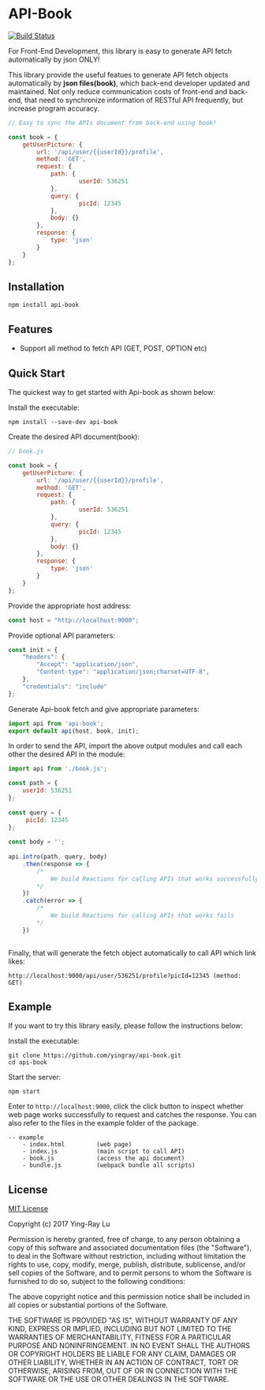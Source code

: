 # API-Book

[![Build Status](https://travis-ci.org/yingray/api-book.svg?branch=master)](https://travis-ci.org/yingray/api-book)

For Front-End Development, this library is easy to generate API fetch automatically by json ONLY!

This library provide the useful featues to generate API fetch objects automatically by **json files(book)**, which back-end developer updated and maintained. Not only reduce communication costs of front-end and back-end, that need to synchronize information of RESTful API frequently, but increase program accuracy.

```js
// Easy to sync the APIs document from back-end using book!

const book = {
    getUserPicture: {
        url: '/api/user/{{userId}}/profile',
        method: 'GET',
        request: {
            path: {
                	userId: 536251
            },
            query: {
            		picId: 12345
            },
            body: {}
        },
        response: {
            type: 'json'
        }
    }
};
```

## Installation

```
npm install api-book
```

## Features

* Support all method to fetch API (GET, POST, OPTION etc)


## Quick Start

The quickest way to get started with Api-book as shown below:

Install the executable:

```
npm install --save-dev api-book
```

Create the desired API document(book):

```js
// book.js

const book = {
    getUserPicture: {
        url: '/api/user/{{userId}}/profile',
        method: 'GET',
        request: {
            path: {
                	userId: 536251
            },
            query: {
            		picId: 12345
            },
            body: {}
        },
        response: {
            type: 'json'
        }
    }
};
```

Provide the appropriate host address:

```js
const host = "http://localhost:9000";
```

Provide optional API parameters:

```js
const init = {
    "headers": {
        "Accept": "application/json",
        "Content-type": "application/json;charset=UTF-8",
    },
    "credentials": "include"
};
```

Generate Api-book fetch and give appropriate parameters:

```js
import api from 'api-book';
export default api(host, book, init);
```

In order to send the API, import the above output modules and call each other the desired API in the module:	

```js
import api from './book.js';

const path = {
    userId: 536251
};
	
const query = {
	 picId: 12345
};
	
const body = '';
	
api.intro(path, query, body)
    .then(response => {
        /*
			We build Reactions for calling APIs that works successfully
        */
    })
    .catch(error => {
        /*
            We build Reactions for calling APIs that works fails
        */
    })
	
```

Finally, that will generate the fetch object automatically to call API which link likes:

```
http://localhost:9000/api/user/536251/profile?picId=12345 (method: GET)
```

## Example

If you want to try this library easily, please follow the instructions below:

Install the executable:

```
git clone https://github.com/yingray/api-book.git
cd api-book
```

Start the server:

```
npm start
```

Enter to `http://localhost:9000`, click the click button to inspect whether web page works successfully to request and catches the response. You can also refer to the files in the example folder of the package.

```
-- example              
	- index.html         (web page)
	- index.js           (main script to call API)
	- book.js            (access the api document)
	- bundle.js          (webpack bundle all scripts)
```


## License

[MIT License](https://raw.githubusercontent.com/yingray/api-book/master/LICENSE)

Copyright (c) 2017 Ying-Ray Lu

Permission is hereby granted, free of charge, to any person obtaining a copy
of this software and associated documentation files (the "Software"), to deal
in the Software without restriction, including without limitation the rights
to use, copy, modify, merge, publish, distribute, sublicense, and/or sell
copies of the Software, and to permit persons to whom the Software is
furnished to do so, subject to the following conditions:

The above copyright notice and this permission notice shall be included in all
copies or substantial portions of the Software.

THE SOFTWARE IS PROVIDED "AS IS", WITHOUT WARRANTY OF ANY KIND, EXPRESS OR
IMPLIED, INCLUDING BUT NOT LIMITED TO THE WARRANTIES OF MERCHANTABILITY,
FITNESS FOR A PARTICULAR PURPOSE AND NONINFRINGEMENT. IN NO EVENT SHALL THE
AUTHORS OR COPYRIGHT HOLDERS BE LIABLE FOR ANY CLAIM, DAMAGES OR OTHER
LIABILITY, WHETHER IN AN ACTION OF CONTRACT, TORT OR OTHERWISE, ARISING FROM,
OUT OF OR IN CONNECTION WITH THE SOFTWARE OR THE USE OR OTHER DEALINGS IN THE
SOFTWARE.
